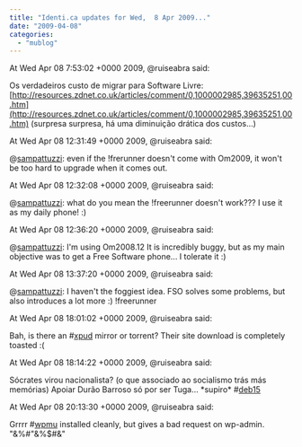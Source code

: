 ```yaml
---
title: "Identi.ca updates for Wed,  8 Apr 2009..."
date: "2009-04-08"
categories: 
  - "mublog"
---
```


At Wed Apr 08 7:53:02 +0000 2009, @ruiseabra said:

Os verdadeiros custo de migrar para Software Livre: [http://resources.zdnet.co.uk/articles/comment/0,1000002985,39635251,00.htm](http://resources.zdnet.co.uk/articles/comment/0,1000002985,39635251,00.htm) (surpresa surpresa, há uma diminuição drática dos custos...)

At Wed Apr 08 12:31:49 +0000 2009, @ruiseabra said:

@[sampattuzzi](http://identi.ca/sampattuzzi): even if the !frerunner doesn't come with Om2009, it won't be too hard to upgrade when it comes out.

At Wed Apr 08 12:32:08 +0000 2009, @ruiseabra said:

@[sampattuzzi](http://identi.ca/sampattuzzi): what do you mean the !freerunner doesn't work??? I use it as my daily phone! :)

At Wed Apr 08 12:36:20 +0000 2009, @ruiseabra said:

@[sampattuzzi](http://identi.ca/sampattuzzi): I'm using Om2008.12 It is incredibly buggy, but as my main objective was to get a Free Software phone... I tolerate it :)

At Wed Apr 08 13:37:20 +0000 2009, @ruiseabra said:

@[sampattuzzi](http://identi.ca/sampattuzzi): I haven't the foggiest idea. FSO solves some problems, but also introduces a lot more :) !freerunner

At Wed Apr 08 18:01:02 +0000 2009, @ruiseabra said:

Bah, is there an #[xpud](http://identi.ca/tag/xpud) mirror or torrent? Their site download is completely toasted :(

At Wed Apr 08 18:14:22 +0000 2009, @ruiseabra said:

Sócrates virou nacionalista? (o que associado ao socialismo trás más memórias) Apoiar Durão Barroso só por ser Tuga... \*supiro\* #[deb15](http://identi.ca/tag/deb15)

At Wed Apr 08 20:13:30 +0000 2009, @ruiseabra said:

Grrrr #[wpmu](http://identi.ca/tag/wpmu) installed cleanly, but gives a bad request on wp-admin. "&%#"&%$#&"
